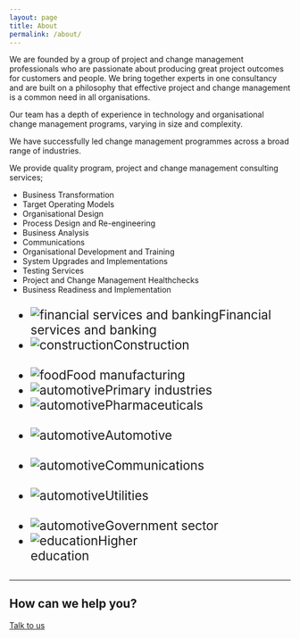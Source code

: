 ```yaml
---
layout: page
title: About
permalink: /about/
---
```



<p class="page-blurb">We are founded by a group of project and change management professionals who are passionate about producing great project outcomes for customers and people. We bring together experts in one consultancy and are built on a philosophy that effective project and change management is a common need in all organisations.</p>

<p>Our team has a depth of experience in technology and organisational change management programs, varying in size and complexity.</p>

<p>We have successfully led change management programmes across a broad range of industries.</p>

<p>We provide quality program, project and change management consulting services;</p>

<ul>
<li>Business Transformation</li>
<li>Target Operating Models</li>
<li>Organisational Design</li>
<li>Process Design and Re-engineering</li>
<li>Business Analysis</li>
<li>Communications</li>
<li>Organisational Development and Training</li>
<li>System Upgrades and Implementations</li>
<li>Testing Services</li>
<li>Project and Change Management Healthchecks</li>
<li>Business Readiness and Implementation</li>
</ul>

<div class="row">
  <div class="container logos">
    <div class="row">
      <ul class="special-grid u-c-txt" style="font-size: 1.4rem;">
      <li><img src="{{ site.baseurl }}/images/industry/financial.png" alt="financial services and banking">Financial services and banking</li>
      <li><img src="{{ site.baseurl }}/images/industry/construction.png" alt="construction">Construction<br><br></li>
      <li><img src="{{ site.baseurl }}/images/industry/food.png" alt="food">Food manufacturing</li>
      <li><img src="{{ site.baseurl }}/images/industry/primary.png" alt="automotive">Primary industries</li>
      <li><img src="{{ site.baseurl }}/images/industry/pharma.png" alt="automotive">Pharmaceuticals<br><br></li>
      <li><img src="{{ site.baseurl }}/images/industry/automotive.png" alt="automotive">Automotive<br><br></li>
      <li><img src="{{ site.baseurl }}/images/industry/communications.png" alt="automotive">Communications<br><br></li>
      <li><img src="{{ site.baseurl }}/images/industry/utilities.png" alt="automotive">Utilities<br><br></li>
      <li><img src="{{ site.baseurl }}/images/industry/government.png" alt="automotive">Government sector</li>
      <li><img src="{{ site.baseurl }}/images/industry/education.png" alt="education">Higher<br>education</li>
      </ul>
    </div>
  </div>
</div>

<div style="margin-top: 30px" class="u-c-txt">
<hr>
<h2>How can we help you?</h2>
<p><a href="{{ site.baseurl }}/contact" class="button button-primary">Talk to us</a></p>
</div>
